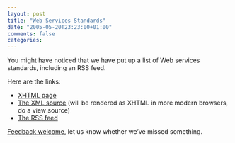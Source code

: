 ```yaml
---
layout: post
title: "Web Services Standards"
date: "2005-05-20T23:23:00+01:00"
comments: false
categories: 
---
```


<p>You might have noticed that we have put up a list of Web services standards, including an RSS feed. </p>

<p>Here are the links:</p>

<ul>
<li><a href="/soa/ws-standards/">XHTML page</a></li>
<li><a href="/soa/ws-standards/WebServicesStandards.xml">The XML source</a> (will be rendered as XHTML in more modern browsers, do a view source)</li>
<li><a href="/soa/ws-standards/index.rss">The RSS feed</a></li>
</ul>

<p><a href="mailto:ws-standards@innoq.com">Feedback welcome</a>, let us know whether we&#8217;ve missed something.</p>


